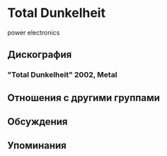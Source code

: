 # Total Dunkelheit

power electronics

## Дискография

### "Total Dunkelheit" 2002, Metal




## Отношения с другими группами


## Обсуждения


## Упоминания

